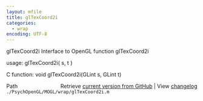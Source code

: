 ```yaml
---
layout: mfile
title: glTexCoord2i
categories:
  - wrap
encoding: UTF-8
---
```


glTexCoord2i  Interface to OpenGL function glTexCoord2i

usage:  glTexCoord2i\( s, t \)

C function:  void glTexCoord2i\(GLint s, GLint t\)


<div class="code_header" style="text-align:right;">
  <span style="float:left;">Path&nbsp;&nbsp;</span> <span class="counter">Retrieve <a href=
  "https://raw.github.com/Psychtoolbox-3/Psychtoolbox-3/beta/./PsychOpenGL/MOGL/wrap/glTexCoord2i.m">current version from GitHub</a> | View <a href=
  "https://github.com/Psychtoolbox-3/Psychtoolbox-3/commits/beta/./PsychOpenGL/MOGL/wrap/glTexCoord2i.m">changelog</a></span>
</div>
<div class="code">
  <code>./PsychOpenGL/MOGL/wrap/glTexCoord2i.m</code>
</div>
